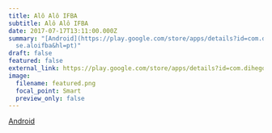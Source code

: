 ```yaml
---
title: Alô Alô IFBA
subtitle: Alô Alô IFBA
date: 2017-07-17T13:11:00.000Z
summary: "[Android](https://play.google.com/store/apps/details?id=com.dihego.jo\
  se.aloifba&hl=pt)"
draft: false
featured: false
external_link: https://play.google.com/store/apps/details?id=com.dihego.jose.aloifba&hl=pt
image:
  filename: featured.png
  focal_point: Smart
  preview_only: false
---
```

[Android](https://play.google.com/store/apps/details?id=com.dihego.jose.aloifba&hl=pt)